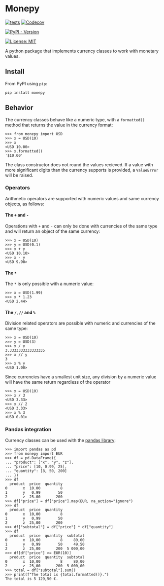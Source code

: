 # Monepy

[![tests](https://github.com/vsbits/monepy/actions/workflows/tests.yml/badge.svg)](https://github.com/vsbits/monepy/actions/workflows/tests.yml)
[![Codecov](https://img.shields.io/codecov/c/github/vsbits/monepy?logo=codecov&label=coverage)](https://codecov.io/gh/vsbits/monepy)

[![PyPI - Version](https://img.shields.io/pypi/v/monepy?logo=pypi&color=blue)](https://pypi.org/project/Monepy/)

[![License: MIT](https://img.shields.io/badge/License-MIT-green.svg)](https://github.com/vsbits/monepy/blob/main/LICENSE)

A python package that implements currency classes to work with monetary values.

## Install

From PyPI using `pip`:

```
pip install monepy
```

## Behavior

The currency classes behave like a numeric type, with a `formatted()` method
that returns the value in the currency format:

```
>>> from monepy import USD
>>> x = USD(10)
>>> x
<USD 10.00>
>>> x.formatted()
'$10.00'
```

The class constructor does not round the values recieved. If a value with more 
significant digits than the currency supports is provided, a `ValueError` will
be raised.

### Operators

Arithmetic operators are supported with numeric values and same currency
objects, as follows:

#### The `+` and `-`

Operations with `+` and `-` can only be done with currencies of the same type
and will return an object of the same currency:

```
>>> x = USD(10)
>>> y = USD(0.1)
>>> x + y
<USD 10.10>
>>> x - y
<USD 9.90>
```

#### The `*`

The `*` is only possible with a numeric value:

```
>>> x = USD(1.99)
>>> x * 1.23
<USD 2.44>
```

#### The `/`, `//` and `%`
Division related operators are possible with numeric and currencies of the same
type:

```
>>> x = USD(10)
>>> y = USD(3)
>>> x / y
3.3333333333333335
>>> x // y
3
>>> x % y
<USD 1.00>
```

Since currencies have a smallest unit size, any division by a numeric value
will have the same return regardless of the operator

```
>>> x = USD(10)
>>> x / 3
<USD 3.33>
>>> x // 2
<USD 3.33>
>>> x % 3
<USD 0.01>
```

### Pandas integration

Currency classes can be used with the [pandas library](https://pandas.pydata.org/):

```
>>> import pandas as pd
>>> from monepy import EUR
>>> df = pd.DataFrame({
... "product": ["x", "y", "z"],
... "price": [10, 0.99, 25],
... "quantity": [8, 50, 200]
... })
>>> df
  product  price  quantity
0       x  10.00         8
1       y   0.99        50
2       z  25.00       200
>>> df["price"] = df["price"].map(EUR, na_action="ignore")
>>> df
  product  price  quantity
0       x  10,00         8
1       y   0,99        50
2       z  25,00       200
>>> df["subtotal"] = df["price"] * df["quantity"]
>>> df
  product  price  quantity  subtotal
0       x  10,00         8     80,00
1       y   0,99        50     49,50
2       z  25,00       200  5 000,00
>>> df[df["price"] >= EUR(10)]
  product  price  quantity  subtotal
0       x  10,00         8     80,00
2       z  25,00       200  5 000,00
>>> total = df["subtotal"].sum()
>>> print(f"The total is {total.formatted()}.")
The total is 5 129,50 €.
```
